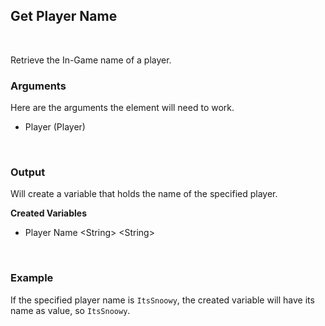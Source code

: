 ## Get Player Name
<br>

Retrieve the In-Game name of a player.
<br>

### Arguments
Here are the arguments the element will need to work.
<br>

- Player (Player)
<br>

### Output
Will create a variable that holds the name of the specified player.
<br>

**Created Variables**
<br>

- Player Name &lt;String&gt; \<String\>
<br>

### Example
If the specified player name is `ItsSnoowy`, the created variable will have its name as value, so `ItsSnoowy`.
